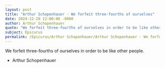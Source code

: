 ```yaml
---
layout: post
title: "Arthur Schopenhauer - We forfeit three-fourths of ourselves"
date: 2024-12-28 12:00:00 -0000
author: Arthur Schopenhauer
quote: "We forfeit three-fourths of ourselves in order to be like other people."
subject: Epicurus
permalink: /Epicurus/Arthur Schopenhauer/Arthur Schopenhauer - We forfeit three-fourths of ourselves
---
```


We forfeit three-fourths of ourselves in order to be like other people.

- Arthur Schopenhauer
